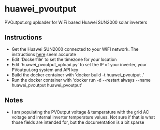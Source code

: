 # huawei_pvoutput
PVOutput.org uploader for WiFi based Huawei SUN2000 solar inverters

## Instructions

- Get the Huawei SUN2000 connected to your WiFI network. The instructions [here](https://solarcentral.com.au/huawei/) seem accurate
- Edit 'Dockerfile' to set the timezone for your location
- Edit 'huawei_pvoutput_upload.py' to set the IP of your inverter, your PVoutput.org system and API key
- Build the docker container with 'docker build -t huawei_pvoutput .'
- Run the docker container with 'docker run -d --restart always --name huawei_pvoutput huawei_pvoutput'

## Notes

- I am populating the PVOutput voltage & temperature with the grid AC voltage and internal inverter temperature values. Not sure if that is what those fields are intended for, but the documentation is a bit sparse

